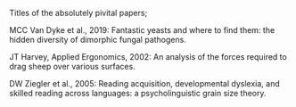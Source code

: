 Titles of the absolutely pivital papers;

MCC Van Dyke et al., 2019: Fantastic yeasts and where to find them: the hidden diversity of dimorphic fungal pathogens. 

JT Harvey, Applied Ergonomics, 2002: An analysis of the forces required to drag sheep over various surfaces. 

DW Ziegler et al., 2005: Reading acquisition, developmental dyslexia, and skilled reading across languages: a psycholinguistic grain size theory.

